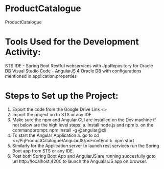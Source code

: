 # ProductCatalogue
ProductCatalogue


# Tools Used for the Development Activity:
STS IDE - Spring Boot Restful webservices with JpaRepository for Oracle DB 
Visual Studio Code - AngularJS 4
Oracle DB with configurations mentioned in application.properties

# Steps to Set up the Project:
1. Export the code from the Google Drive Link <>
2. Import the project on to STS or any IDE
3. Make sure the npm and Angular CLI are installed on the Dev machine if not below are the high level steps:
	a. Install node.js and npm
	b. on the commandprompt: npm install -g @angular@cli
4. To start the Angular Application
	a. go to cd <>/PrjProductCatalogue/AngularJS/pcFrontEnd
	b. npm start
5. Similarly for the Application server to launch rest services run the Spring Boot app from STS or any IDE.
6. Post both Spring Boot App and AngularJS are running succesfully goto url http://localhost:4200
	to launch the AngualarJS app on browser.
